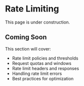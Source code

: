 # Rate Limiting

This page is under construction.

## Coming Soon

This section will cover:
- Rate limit policies and thresholds
- Request quotas and windows
- Rate limit headers and responses
- Handling rate limit errors
- Best practices for optimization
